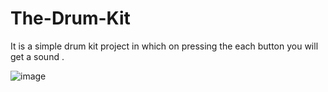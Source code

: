 # The-Drum-Kit
It is a simple drum kit project in which on pressing the each button you will get a sound .



![image](https://user-images.githubusercontent.com/90966838/197386831-d3caf51e-28a1-4fbd-af5e-d146c2fd5992.png)
